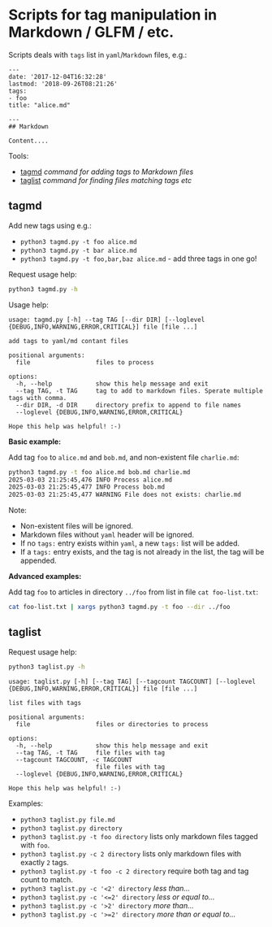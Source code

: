 # Scripts for tag manipulation in Markdown / GLFM / etc.

Scripts deals with `tags` list in `yaml`/`Markdown` files, e.g.:

``` plain
---
date: '2017-12-04T16:32:28'
lastmod: '2018-09-26T08:21:26'
tags:
- foo
title: "alice.md"

---
## Markdown

Content....
```

Tools:
* [tagmd](#tagmd) _command for adding tags to Markdown files_
* [taglist](#taglist) _command for finding files matching tags etc_

## tagmd

Add new tags using e.g.:
* `python3 tagmd.py -t foo alice.md` 
* `python3 tagmd.py -t bar alice.md`
* `python3 tagmd.py -t foo,bar,baz alice.md` - add three tags in one go!

Request usage help:

``` bash
python3 tagmd.py -h
```

Usage help:

``` plain
usage: tagmd.py [-h] --tag TAG [--dir DIR] [--loglevel {DEBUG,INFO,WARNING,ERROR,CRITICAL}] file [file ...]

add tags to yaml/md contant files

positional arguments:
  file                  files to process

options:
  -h, --help            show this help message and exit
  --tag TAG, -t TAG     tag to add to markdown files. Sperate multiple tags with comma.
  --dir DIR, -d DIR     directory prefix to append to file names
  --loglevel {DEBUG,INFO,WARNING,ERROR,CRITICAL}

Hope this help was helpful! :-)
```
 
**Basic example:**

Add tag `foo` to `alice.md` and `bob.md`, and non-existent file `charlie.md`:
 
``` bash
python3 tagmd.py -t foo alice.md bob.md charlie.md
2025-03-03 21:25:45,476 INFO Process alice.md
2025-03-03 21:25:45,477 INFO Process bob.md
2025-03-03 21:25:45,477 WARNING File does not exists: charlie.md
```

Note:
* Non-existent files will be ignored.
* Markdown files without `yaml` header will be ignored.
* If no `tags:` entry exists within `yaml`, a new `tags:` list will be added.
* If a `tags:` entry exists, 
  and the tag is not already in the list,
  the tag will be appended.

**Advanced examples:**

Add tag `foo` to articles in directory `../foo` from list in file `cat foo-list.txt`:

``` bash
cat foo-list.txt | xargs python3 tagmd.py -t foo --dir ../foo
```

## taglist

Request usage help:

``` bash
python3 taglist.py -h
```

``` plain
usage: taglist.py [-h] [--tag TAG] [--tagcount TAGCOUNT] [--loglevel {DEBUG,INFO,WARNING,ERROR,CRITICAL}] file [file ...]

list files with tags

positional arguments:
  file                  files or directories to process

options:
  -h, --help            show this help message and exit
  --tag TAG, -t TAG     file files with tag
  --tagcount TAGCOUNT, -c TAGCOUNT
                        file files with tag
  --loglevel {DEBUG,INFO,WARNING,ERROR,CRITICAL}

Hope this help was helpful! :-)
```

Examples:
* `python3 taglist.py file.md`
* `python3 taglist.py directory`
* `python3 taglist.py -t foo directory` lists only markdown files tagged with `foo`.
* `python3 taglist.py -c 2 directory` lists only markdown files with exactly `2` tags.
* `python3 taglist.py -t foo -c 2 directory` require both tag and tag count to match.
* `python3 taglist.py -c '<2' directory` _less than..._
* `python3 taglist.py -c '<=2' directory` _less or equal to..._
* `python3 taglist.py -c '>2' directory` _more than..._
* `python3 taglist.py -c '>=2' directory` _more than or equal to..._
